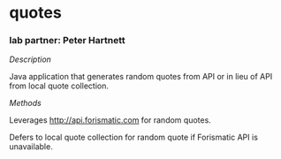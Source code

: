 # quotes

### lab partner: Peter Hartnett

*Description*

Java application that generates random quotes from API or in lieu of API from local quote collection.

*Methods*

Leverages http://api.forismatic.com for random quotes.

Defers to local quote collection for random quote if Forismatic API is unavailable.
